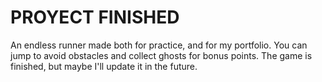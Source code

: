# PROYECT FINISHED

An endless runner made both for practice, and for my portfolio.
You can jump to avoid obstacles and collect ghosts for bonus points.
The game is finished, but maybe I'll update it in the future.
